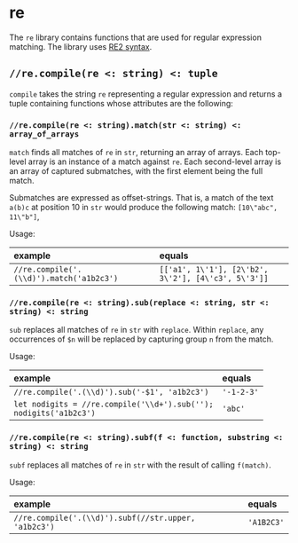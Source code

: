 # re

The `re` library contains functions that are used for regular expression matching.
The library uses [RE2 syntax](https://github.com/google/re2/wiki/Syntax).

## `//re.compile(re <: string) <: tuple`

`compile` takes the string `re` representing a regular expression and returns a tuple
containing functions whose attributes are the following:

### `//re.compile(re <: string).match(str <: string) <: array_of_arrays`

`match` finds all matches of `re` in `str`, returning an
array of arrays. Each top-level array is an instance of a match against `re`.
Each second-level array is an array of captured submatches, with the first
element being the full match.

Submatches are expressed as offset-strings. That is, a match of the text `a(b)c`
at position 10 in `str` would produce the following match: `[10\"abc", 11\"b"]`,

Usage:

| example | equals |
|:-|:-|
| `//re.compile('.(\\d)').match('a1b2c3')` | `[['a1', 1\'1'], [2\'b2', 3\'2'], [4\'c3', 5\'3']]` |

### `//re.compile(re <: string).sub(replace <: string, str <: string) <: string`

`sub` replaces all matches of `re` in `str` with `replace`. Within `replace`,
any occurrences of `$n` will be replaced by capturing group `n` from the match.

Usage:

| example | equals |
|:-|:-|
| `//re.compile('.(\\d)').sub('-$1', 'a1b2c3')` | `'-1-2-3'` |
| `let nodigits = //re.compile('\\d+').sub('');`<br/>`nodigits('a1b2c3')` | `'abc'` |

### `//re.compile(re <: string).subf(f <: function, substring <: string) <: string`

`subf` replaces all matches of `re` in `str` with the result of calling `f(match)`.

Usage:

| example | equals |
|:-|:-|
| `//re.compile('.(\\d)').subf(//str.upper, 'a1b2c3')` | `'A1B2C3'` |
